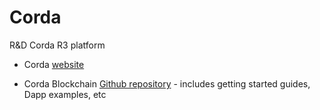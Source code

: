 # Corda
R&amp;D Corda R3 platform

- Corda [website](https://www.r3.com/)

- Corda Blockchain [Github repository](https://github.com/corda/corda) - includes getting started guides, Dapp examples, etc
